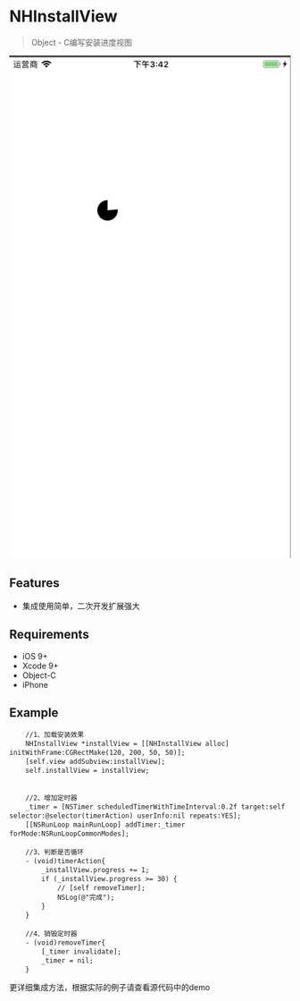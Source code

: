 # NHInstallView

>Object - C编写安装进度视图

![test.jpg](https://github.com/Nick-Hoper/NHInstallView/blob/master/test.jpg)


## Features

- 集成使用简单，二次开发扩展强大

## Requirements

- iOS 9+
- Xcode 9+
- Object-C
- iPhone

## Example

        //1、加载安装效果
        NHInstallView *installView = [[NHInstallView alloc] initWithFrame:CGRectMake(120, 200, 50, 50)];
        [self.view addSubview:installView];
        self.installView = installView;
        
        
        //2、增加定时器
        _timer = [NSTimer scheduledTimerWithTimeInterval:0.2f target:self selector:@selector(timerAction) userInfo:nil repeats:YES];
        [[NSRunLoop mainRunLoop] addTimer:_timer forMode:NSRunLoopCommonModes];

        //3、判断是否循环
        - (void)timerAction{
            _installView.progress += 1;
            if (_installView.progress >= 30) {
                // [self removeTimer];
                NSLog(@"完成");
            }
        }
        
        //4、销毁定时器
        - (void)removeTimer{
            [_timer invalidate];
            _timer = nil;
        }
        

更详细集成方法，根据实际的例子请查看源代码中的demo



